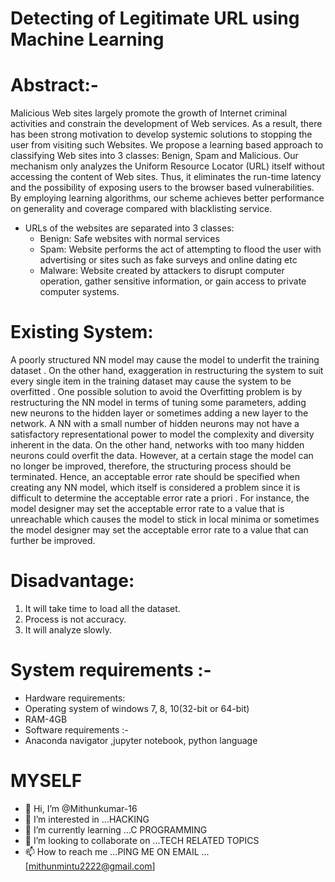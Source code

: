# Detecting of Legitimate URL using Machine Learning

# Abstract:-
Malicious Web sites largely promote the growth of Internet criminal activities and constrain the development of Web services. As a result, there has been strong motivation to develop systemic solutions to stopping the user from visiting such Websites. We propose a learning based approach to classifying Web sites into 3 classes: Benign, Spam and Malicious. Our mechanism only analyzes the Uniform Resource Locator (URL) itself without accessing the content of Web sites. Thus, it eliminates the run-time latency and the possibility of exposing users to the browser based vulnerabilities. By employing learning algorithms, our scheme achieves better performance on generality and coverage compared with blacklisting service.
- URLs of the websites are separated into 3 classes:
  - Benign: Safe websites with normal services
  - Spam: Website performs the act of attempting to flood the user with advertising or sites such as fake surveys and online dating etc
  - Malware: Website created by attackers to disrupt computer operation, gather sensitive information, or gain access to private computer systems.

# Existing System:
A poorly structured NN model may cause the model to underfit the training dataset . On the other hand, exaggeration in restructuring the system to suit every single item in the training dataset may cause the system to be overfitted . One possible solution to avoid the Overfitting problem is by restructuring the NN model in terms of tuning some parameters, adding new neurons to the hidden layer or sometimes adding a new layer to the network. A NN with a small number of hidden neurons may not have a satisfactory representational power to model the complexity and diversity inherent in the data. On the other hand, networks with too many hidden neurons could overfit the data. However, at a certain stage the model can no longer be improved, therefore, the structuring process should be terminated. Hence, an acceptable error rate should be specified when creating any NN model, which itself is considered a problem since it is difficult to determine the acceptable error rate a priori . For instance, the model designer may set the acceptable error rate to a value that is unreachable which causes the model to stick in local minima  or sometimes the model designer may set the acceptable error rate to a value that can further be improved.
  
# Disadvantage:
 1.	It will take time to load all the dataset.
 2.	Process is not accuracy.
 3.	It will analyze slowly.

# System requirements :-
- Hardware requirements:
- Operating system of windows 7, 8, 10(32-bit or 64-bit)
- RAM-4GB
- Software requirements :-
- Anaconda navigator ,jupyter notebook, python language


# MYSELF
- 👋 Hi, I’m @Mithunkumar-16
- 👀 I’m interested in ...HACKING
- 🌱 I’m currently learning ...C PROGRAMMING
- 💞️ I’m looking to collaborate on ...TECH RELATED TOPICS
- 📫 How to reach me ...PING ME ON EMAIL ...[mithunmintu2222@gmail.com]
